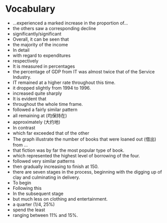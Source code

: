 # Vocabulary

- ...experienced a marked increase in the proportion of...
- the others saw a corresponding decline
- significantly/significant
- Overall, it can be seen that
- the majority of the income
- In detail
- with regard to expenditures
- respectively
- It is measured in percentages
- the percentage of GDP from IT was almost twice that of the Service Industry.
- IT remained at a higher rate throughout this time.
- it dropped slightly from 1994 to 1996.
- increased quite sharply
- It is evident that
- throughout the whole time frame.
- followed a fairly similar pattern
- all remaining at (均保持在)
- approximately (大约地)
- In contrast
- which far exceeded that of the other
- The graph illustrate the number of books that were loaned out (借出) from ...
- that fiction was by far the most popular type of book.
- which represented the highest level of borrowing of the four.
- followed very similar patterns
- then gradually increasing to finish at 150.
- there are seven stages in the process, beginning with the digging up of clay and culminating in delivery.
- To begin
- Following this
- In the subsequent stage
- but much less on clothing and entertainment.
- a quarter (1/4, 25%)
- spend the least
- ranging between 11% and 15%.
